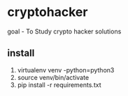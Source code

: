 # cryptohacker

goal - To Study crypto hacker solutions

## install

1. virtualenv venv -python=python3
2. source venv/bin/activate
3. pip install -r requirements.txt

